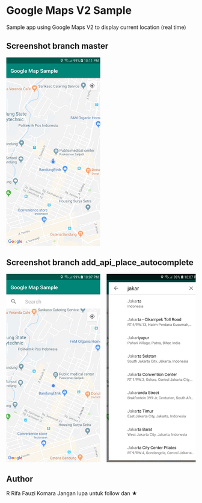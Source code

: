 # Google Maps V2 Sample
Sample app using Google Maps V2 to display current location (real time)

## Screenshot branch master
<pre>
<img src="Screenshot/Screenshot_1.jpg" width="250" height="500">
</pre>

## Screenshot branch add_api_place_autocomplete
<pre>
<img src="Screenshot/Screenshot_2.jpg" width="250" height="500">  <img src="Screenshot/Screenshot_3.jpg" width="250" height="500">  <img src="Screenshot/Screenshot_4.jpg" width="250" height="500">
</pre>

## Author
R Rifa Fauzi Komara
Jangan lupa untuk follow dan ★
